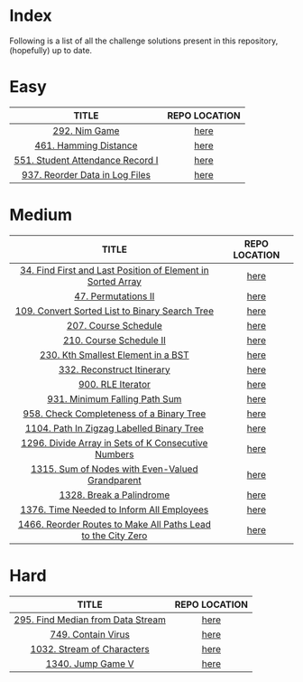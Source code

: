# Index

Following is a list of all the challenge solutions present in this repository, (hopefully) up to date.

# Easy

|   TITLE   |   REPO LOCATION   |
|:---------:|:----------------:|
|[292. Nim Game](https://leetcode.com/problems/nim-game/)|[here](./Challenges/Easy/292)|
|[461. Hamming Distance](https://leetcode.com/problems/hamming-distance/)|[here](./Challenges/Easy/461)|
|[551. Student Attendance Record I](https://leetcode.com/problems/student-attendance-record-i/)|[here](./Challenges/Easy/551)|
|[937. Reorder Data in Log Files](https://leetcode.com/problems/reorder-data-in-log-files/)|[here](./Challenges/Easy/937)|

# Medium

|   TITLE   |   REPO LOCATION   |
|:---------:|:----------------:|
|[34. Find First and Last Position of Element in Sorted Array](https://leetcode.com/problems/find-first-and-last-position-of-element-in-sorted-array/)|[here](./Challenges/Medium/34)|
|[47. Permutations II](https://leetcode.com/problems/permutations-ii/)|[here](./Challenges/Medium/47)|
|[109. Convert Sorted List to Binary Search Tree](https://leetcode.com/problems/convert-sorted-list-to-binary-search-tree/)|[here](./Challenges/Medium/109)|
|[207. Course Schedule](https://leetcode.com/problems/course-schedule/)|[here](./Challenges/Medium/207)|
|[210. Course Schedule II](https://leetcode.com/problems/course-schedule-ii/)|[here](./Challenges/Medium/210)|
|[230. Kth Smallest Element in a BST](https://leetcode.com/problems/kth-smallest-element-in-a-bst/)|[here](./Challenges/Medium/230)|
|[332. Reconstruct Itinerary](https://leetcode.com/problems/reconstruct-itinerary/)|[here](./Challenges/Medium/332)|
|[900. RLE Iterator](https://leetcode.com/problems/rle-iterator/)|[here](./Challenges/Medium/900)|
|[931. Minimum Falling Path Sum](https://leetcode.com/problems/minimum-falling-path-sum/)|[here](./Challenges/Medium/931)|
|[958. Check Completeness of a Binary Tree](https://leetcode.com/problems/check-completeness-of-a-binary-tree/)|[here](./Challenges/Medium/958)|
|[1104. Path In Zigzag Labelled Binary Tree](https://leetcode.com/problems/path-in-zigzag-labelled-binary-tree/)|[here](./Challenges/Medium/1104)|
|[1296. Divide Array in Sets of K Consecutive Numbers](https://leetcode.com/problems/divide-array-in-sets-of-k-consecutive-numbers/)|[here](./Challenges/Medium/1296)|
|[1315. Sum of Nodes with Even-Valued Grandparent](https://leetcode.com/problems/sum-of-nodes-with-even-valued-grandparent/)|[here](./Challenges/Medium/1315)|
|[1328. Break a Palindrome](https://leetcode.com/problems/break-a-palindrome/)|[here](./Challenges/Medium/1328)|
|[1376. Time Needed to Inform All Employees](https://leetcode.com/problems/time-needed-to-inform-all-employees/)|[here](./Challenges/Medium/1376)|
|[1466. Reorder Routes to Make All Paths Lead to the City Zero](https://leetcode.com/problems/reorder-routes-to-make-all-paths-lead-to-the-city-zero/)|[here](./Challenges/Medium/1466)|

# Hard

|   TITLE   |   REPO LOCATION   |
|:---------:|:----------------:|
|[295. Find Median from Data Stream](https://leetcode.com/problems/find-median-from-data-stream/)|[here](./Challenges/Hard/295)|
|[749. Contain Virus](https://leetcode.com/problems/contain-virus/)|[here](./Challenges/Hard/749)|
|[1032. Stream of Characters](https://leetcode.com/problems/stream-of-characters/)|[here](./Challenges/Hard/1032)|
|[1340. Jump Game V](https://leetcode.com/problems/jump-game-v)|[here](./Challenges/Hard/1340)|